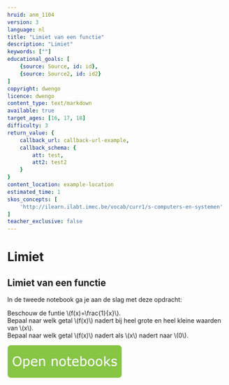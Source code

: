 ```yaml
---
hruid: anm_1104
version: 3
language: nl
title: "Limiet van een functie"
description: "Limiet"
keywords: [""]
educational_goals: [
    {source: Source, id: id}, 
    {source: Source2, id: id2}
]
copyright: dwengo
licence: dwengo
content_type: text/markdown
available: true
target_ages: [16, 17, 18]
difficulty: 3
return_value: {
    callback_url: callback-url-example,
    callback_schema: {
        att: test,
        att2: test2
    }
}
content_location: example-location
estimated_time: 1
skos_concepts: [
    'http://ilearn.ilabt.imec.be/vocab/curr1/s-computers-en-systemen'
]
teacher_exclusive: false
---
```

# Limiet

## Limiet van een functie

In de tweede notebook ga je aan de slag met deze opdracht: 

Beschouw de funtie \\(f(x)=\frac{1}{x}\\).  <br>
Bepaal naar welk getal \\(f(x)\\) nadert bij heel grote en heel kleine waarden van \\(x\\). <br>
Bepaal naar welk getal \\(f(x)\\) nadert als \\(x\\) nadert naar \\(0\\).

[![](embed/Knop.png "Knop")](https://kiks.ilabt.imec.be/hub/tmplogin?id=6515 "Limiet van een functie")
